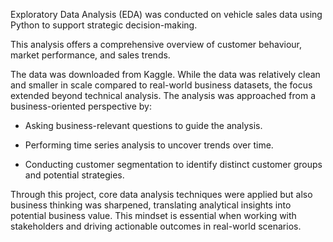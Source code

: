 Exploratory Data Analysis (EDA) was conducted on vehicle sales data using Python to support strategic decision-making.

This analysis offers a comprehensive overview of customer behaviour, market performance, and sales trends.

The data was downloaded from Kaggle. While the data was relatively clean and smaller in scale compared to real-world business datasets, the focus extended beyond technical analysis. The analysis was approached from a business-oriented perspective by:

- Asking business-relevant questions to guide the analysis.

- Performing time series analysis to uncover trends over time.

- Conducting customer segmentation to identify distinct customer groups and potential strategies.

Through this project, core data analysis techniques were applied but also business thinking was sharpened, translating analytical insights into potential business value. This mindset is essential when working with stakeholders and driving actionable outcomes in real-world scenarios.
